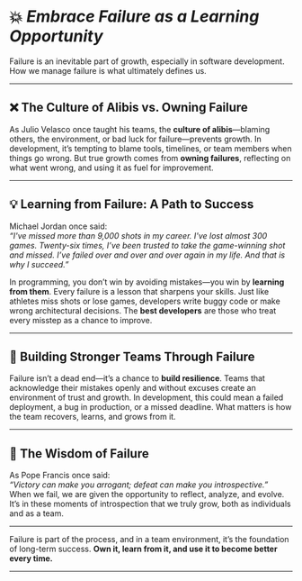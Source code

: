# 💥 *Embrace Failure as a Learning Opportunity*

Failure is an inevitable part of growth, especially in software development. How we manage failure is what ultimately defines us.

---

## ❌ The Culture of Alibis vs. Owning Failure

As Julio Velasco once taught his teams, the **culture of alibis**—blaming others, the environment, or bad luck for failure—prevents growth. In development, it’s tempting to blame tools, timelines, or team members when things go wrong. But true growth comes from **owning failures**, reflecting on what went wrong, and using it as fuel for improvement.

---

## 💡 Learning from Failure: A Path to Success

Michael Jordan once said:  
*“I've missed more than 9,000 shots in my career. I've lost almost 300 games. Twenty-six times, I’ve been trusted to take the game-winning shot and missed. I’ve failed over and over and over again in my life. And that is why I succeed.”*

In programming, you don’t win by avoiding mistakes—you win by **learning from them**. Every failure is a lesson that sharpens your skills. Just like athletes miss shots or lose games, developers write buggy code or make wrong architectural decisions. The **best developers** are those who treat every misstep as a chance to improve.

---

## 🤝 Building Stronger Teams Through Failure

Failure isn’t a dead end—it’s a chance to **build resilience**. Teams that acknowledge their mistakes openly and without excuses create an environment of trust and growth. In development, this could mean a failed deployment, a bug in production, or a missed deadline. What matters is how the team recovers, learns, and grows from it.

---

## 📜 The Wisdom of Failure

As Pope Francis once said:  
*“Victory can make you arrogant; defeat can make you introspective.”*  
When we fail, we are given the opportunity to reflect, analyze, and evolve. It’s in these moments of introspection that we truly grow, both as individuals and as a team.

---

Failure is part of the process, and in a team environment, it’s the foundation of long-term success. **Own it, learn from it, and use it to become better every time.**

---